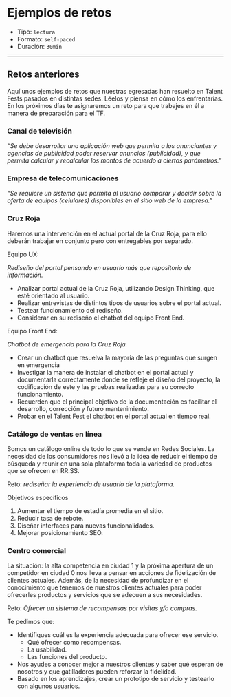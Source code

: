 # Ejemplos de retos

- Tipo: `lectura`
- Formato: `self-paced`
- Duración: `30min`

***

## Retos anteriores

Aquí unos ejemplos de retos que nuestras egresadas han resuelto en Talent Fests
pasados en distintas sedes. Léelos y piensa en cómo los enfrentarías. En los
próximos días te asignaremos un reto para que trabajes en él a manera de
preparación para el TF.

### Canal de televisión

_“Se debe desarrollar una aplicación web que permita a los anunciantes y
agencias de publicidad poder reservar anuncios (publicidad), y que permita
calcular y recalcular los montos de acuerdo a ciertos parámetros.”_

### Empresa de telecomunicaciones

_“Se requiere un sistema que permita al usuario comparar y decidir sobre la
oferta de equipos (celulares) disponibles en el sitio web de la empresa.”_

### Cruz Roja

Haremos una intervención en el actual portal de la Cruz Roja, para ello deberán
trabajar en conjunto pero con entregables por separado.

Equipo UX:

_Rediseño del portal pensando en usuario más que repositorio de información._

- Analizar portal actual de la Cruz Roja, utilizando Design Thinking, que esté
  orientado al usuario.
- Realizar entrevistas de distintos tipos de usuarios sobre el portal actual.
- Testear funcionamiento del rediseño.
- Considerar en su rediseño el chatbot del equipo Front End.

Equipo Front End:

_Chatbot de emergencia para la Cruz Roja._

- Crear un chatbot que resuelva la mayoría de las preguntas que surgen en
  emergencia
- Investigar la manera de instalar el chatbot en el portal actual y documentarla
  correctamente donde se refleje el diseño del proyecto, la codificación de este
  y las pruebas realizadas para su correcto funcionamiento.
- Recuerden que el principal objetivo de la documentación es facilitar el
  desarrollo, corrección y futuro mantenimiento.
- Probar en el Talent Fest el chatbot en el portal actual en tiempo real.

### Catálogo de ventas en línea

Somos un catálogo online de todo lo que se vende en Redes Sociales. La necesidad
de los consumidores nos llevó a la idea de reducir el tiempo de búsqueda y
reunir en una sola plataforma toda la variedad de productos que se ofrecen en
RR.SS.

Reto: _rediseñar la experiencia de usuario de la plataforma._

Objetivos específicos

1. Aumentar el tiempo de estadía promedia en el sitio.
2. Reducir tasa de rebote.
3. Diseñar interfaces para nuevas funcionalidades.
4. Mejorar posicionamiento SEO.

### Centro comercial

La situación: la alta competencia en ciudad 1 y la próxima apertura de un
competidor en ciudad 0  nos lleva a pensar en acciones de fidelización de
clientes actuales. Además, de la necesidad de profundizar en el conocimiento que
tenemos de nuestros clientes actuales para poder ofrecerles productos y servicios
que se adecuen a sus necesidades.

Reto: _Ofrecer un sistema de recompensas por visitas y/o compras._

Te pedimos que:

- Identifiques cuál es la experiencia adecuada para ofrecer ese servicio.
  * Qué ofrecer como recompensas.
  * La usabilidad.
  * Las funciones del producto.
- Nos ayudes a conocer mejor a nuestros clientes y saber qué esperan de nosotros
  y que gatilladores pueden reforzar la fidelidad.
- Basado en los aprendizajes, crear un prototipo de servicio y testearlo con
  algunos usuarios.
